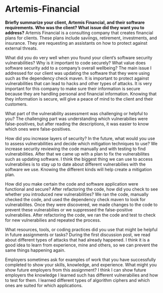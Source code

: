 # Artemis-Financial

__Briefly summarize your client, Artemis Financial, and their software requirements. Who was the client? What issue did they want you to address?__
  Artemis Financial is a consulting company that creates financial plans for clients. These plans include saviings, retirement, investments, and insurance. They are requesting an assistants on how to protect against external threats.

What did you do very well when you found your client’s software security vulnerabilities? Why is it important to code securely? What value does software security add to a company’s overall wellbeing?
  The main issue I addressed for our client was updating the software that they were using such as the dependency check maven. It is important to protect against vulnerabilities that can lead to hacks and other types of attacks. It is very important for this company to make sure their information is secure because they are handling personal and financial information. Knowing that they information is secure, will give a peace of mind to the client and their customers.

What part of the vulnerability assessment was challenging or helpful to you?
The challenging part was understanding which vulnerabilies were false-positives, but after reading the descriptions, it was easier to know which ones were false-positives.

How did you increase layers of security? In the future, what would you use to assess vulnerabilities and decide which mitigation techniques to use?
  We increase security reviewing the code manually and with testing to find vulnerabilities. After that we came up with a plan to fix the vulnerabilites such as updating software. I think the biggest thing we can use to access vulnerabilies is to stay up to date about different vulnerabilies with the software we use. Knowing the different kinds will help create a mitigation plan.

How did you make certain the code and software application were functional and secure? After refactoring the code, how did you check to see whether you introduced new vulnerabilities?
We ran the code, manually checked the code, and used the dependency check maven to look for vulnerabilites. Once they were discovered, we made changes to the code to prevent these vulnerabilies or we suppressed the false-positive vulnerabilies. After refactoring the code, we ran the code and test to check for new vulnerabilies and repeated the process.

What resources, tools, or coding practices did you use that might be helpful in future assignments or tasks?
  During the first discussion post, we read about different types of attacks that had already happened. I think it is a good idea to learn from experience, mine and others, so we can prevent the same things happening again.

Employers sometimes ask for examples of work that you have successfully completed to show your skills, knowledge, and experience. What might you show future employers from this assignment?
  I think I can show future employers the knowledge I learned such has different vulnerabilies and how to test for them. I learned different types of algorithm ciphers and which ones are suited for which applications.

